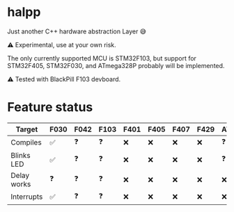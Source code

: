 halpp
==

Just another C++ hardware abstraction Layer :sweat_smile:

:warning: Experimental, use at your own risk.

The only currently supported MCU is STM32F103, but support for STM32F405, STM32F030, and ATmega328P probably will be implemented.

:warning: Tested with BlackPill F103 devboard.

Feature status
==

| Target    | F030             | F042     | F103     | F401 | F405 | F407 | F429 | ATmega328p |
|-----------|------------------|----------|----------|------|------|------|------|------------|
|Compiles   |:white_check_mark:|:question:|:question:|  :x: | :x:  | :x:  | :x:  | :question: |
|Blinks LED |:white_check_mark:|:question:|:question:| :x:  | :x:  | :x:  | :x:  | :question: |
|Delay works|:question:        |:question:|:question:| :x:  | :x:  | :x:  | :x:  | :x:        |
|Interrupts |:white_check_mark:|:question:|:question:| :x:  | :x:  | :x:  | :x:  | :x:        |